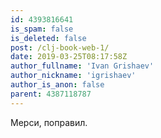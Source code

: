 ```yaml
---
id: 4393816641
is_spam: false
is_deleted: false
post: /clj-book-web-1/
date: 2019-03-25T08:17:58Z
author_fullname: 'Ivan Grishaev'
author_nickname: 'igrishaev'
author_is_anon: false
parent: 4387118787
---
```


<p>Мерси, поправил.</p>
